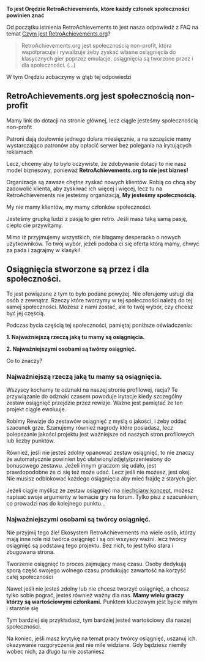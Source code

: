 **To jest Orędzie RetroAchievements, które każdy członek społeczności powinien znać**

Od początku istnienia RetroAchievements to jest nasza odpowiedź z FAQ na temat [Czym jest RetroAchievements.org]()?

> RetroAchievements.org jest społecznością non-profit, która współpracuje i rywalizuje żeby zyskać własne osiągnięcia do klasycznych gier poprzez emulacje, osiągnięcia są tworzone przez i dla społeczności. (...)

W tym Orędziu zobaczymy w głąb tej odpowiedzi

## RetroAchievements.org jest społecznością non-profit

Mamy link do dotacji na stronie głównej, lecz ciągle jesteśmy społecznością non-profit

Patroni dają dosłownie jednego dolara miesięcznie, a na szczęście mamy wystarczająco patronów aby opłacić serwer bez polegania na irytujących reklamach

Lecz, chcemy aby to było oczywiste, że zdobywanie dotacji to nie nasz model biznesowy, ponieważ **RetroAchievements.org to nie jest biznes!**

Organizacje są zawsze chętne zyskać nowych klientów. Robią co chcą aby zadowolić klienta, aby zyskiwać ich więcej i więcej, lecz tu na RetroAchievements
nie jesteśmy organizacją, **My jesteśmy społecznością.**

My nie mamy klientów, my mamy członków społeczności.

Jesteśmy grupką ludzi z pasją to gier retro. Jeśli masz taką samą pasję, ciepło cie przywitamy.

Mimo iż przyjmujemy wszystkich, nie błagamy desperacko o nowych użytkowników. To twój wybór, jeżeli podoba ci się oferta którą mamy, chwyć za pada i zagrajmy w klasyki!

## Osiągnięcia stworzone są przez i dla społeczności.

To jest powiązane z tym to było podane powyżej. Nie oferujemy usługi dla osób z zewnątrz. Rzeczy które tworzymy w tej społeczności należą do tej samej społeczności. Możesz z nami zostać, ale to twój wybór, czy chcesz być jej częścią.

Podczas bycia częścią tej społeczności, pamiętaj poniższe oświadczenia:

**1. Najważniejszą rzeczą jaką tu mamy są osiągnięcia.**

**2. Najważniejszymi osobami są twórcy osiągnięć.**

Co to znaczy?

### Najważniejszą rzeczą jaką tu mamy są osiągnięcia.

Wszyscy kochamy te odznaki na naszej stronie profilowej, racja? Te przywiązanie do odznaki czasem powoduje irytacje kiedy szczególny zestaw osiągnięć przejdzie przez rewizje. Ważne jest pamiętać że ten projekt ciągle ewoluuje.

Robimy Rewizje do zestawów osiągnięć z myślą o jakości, i żeby oddać szacunek grze. Szanujemy również nagrody które posiadasz, lecz polepszanie jakości projektu jest ważniejsze od naszych stron profilowych lub liczby punktów.

Również, jeśli nie jesteś zdolny opanować zestaw osiągnięć, to nie znaczy że automatycznie powinien być ułatwiony/zdjęty/przeniesiony do bonusowego zestawu. Jeżeli innym graczom się udało, jest prawdopodobne że ci się też może udać. Lecz jeśli nie możesz, jest okej. Nie musisz odblokować każdego osiągnięcia aby mieć frajdę z starych gier.

Jeżeli ciągle myślisz że zestaw osiągnięć ma [niechciany koncept](), możesz napisać swoje argumenty w temacie gry na forum. Tylko pisz z szacunkiem, co prowadzi nas do kolejnego punktu...

### Najważniejszymi osobami są twórcy osiągnięć.

Nie przyjmij tego źle! Ekosystem RetroAchievements ma wiele osób, którzy mają inne role niż twórca osiągnięć i są oni wszyscy ważni. lecz twórcy osiągnięć są podstawą tego projektu. Bez nich, to jest tylko stara i zbugowana strona.

Tworzenie osiągnięć to proces zajmujący masę czasu. Osoby dedykują sporą część swojego wolnego czasu produkując zawartość na korzyść całej społeczności

Nawet jeśli nie jesteś zdolny lub nie chcesz tworzyć osiągnięć, a chcesz tylko sobie pograć, jesteś również ważny dla nas. **Mamy wielu graczy którzy są wartościowymi członkami.** Punktem kluczowym jest bycie miłym i staranie się

Tym bardziej się przykładasz, tym bardziej jesteś wartościowy dla naszej społeczności.

Na koniec, jeśli masz krytykę na temat pracy twórcy osiągnięć, uszanuj ich. okazywanie rozgoryczenia jest nie mile widziane. Gdy będziesz niemiły wobec nich, za długo tu nie zostaniesz
